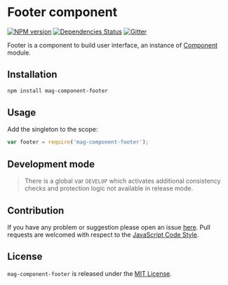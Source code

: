 Footer component
================

[![NPM version](https://img.shields.io/npm/v/mag-component-footer.svg?style=flat-square)](https://www.npmjs.com/package/mag-component-footer)
[![Dependencies Status](https://img.shields.io/david/spasdk/component-footer.svg?style=flat-square)](https://david-dm.org/spasdk/component-footer)
[![Gitter](https://img.shields.io/badge/gitter-join%20chat-blue.svg?style=flat-square)](https://gitter.im/DarkPark/spasdk)


Footer is a component to build user interface, an instance of [Component](https://github.com/spasdk/component) module.


## Installation ##

```bash
npm install mag-component-footer
```


## Usage ##

Add the singleton to the scope:

```js
var footer = require('mag-component-footer');
```


## Development mode ##

> There is a global var `DEVELOP` which activates additional consistency checks and protection logic not available in release mode.


## Contribution ##

If you have any problem or suggestion please open an issue [here](https://github.com/spasdk/component-footer/issues).
Pull requests are welcomed with respect to the [JavaScript Code Style](https://github.com/DarkPark/jscs).


## License ##

`mag-component-footer` is released under the [MIT License](license.md).
